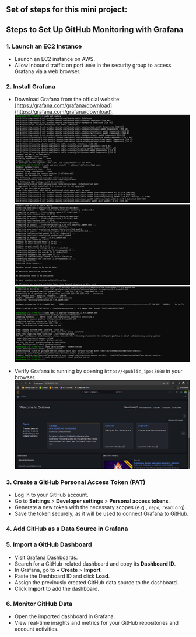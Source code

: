 ## Set of steps for this mini project:


## Steps to Set Up GitHub Monitoring with Grafana

### 1. **Launch an EC2 Instance**
   - Launch an EC2 instance on AWS.
   - Allow inbound traffic on port `3000` in the security group to access Grafana via a web browser.

### 2. **Install Grafana**
   - Download Grafana from the official website: [https://grafana.com/grafana/download](https://grafana.com/grafana/download).
   ![alt text](image.png)
   ![alt text](image-1.png)
   ![alt text](image-2.png)

   - Verify Grafana is running by opening `http://<public_ip>:3000` in your browser.
   ![alt text](image-3.png)

### 3. **Create a GitHub Personal Access Token (PAT)**
   - Log in to your GitHub account.
   - Go to **Settings** > **Developer settings** > **Personal access tokens**.
   - Generate a new token with the necessary scopes (e.g., `repo`, `read:org`).
   - Save the token securely, as it will be used to connect Grafana to GitHub.

### 4. **Add GitHub as a Data Source in Grafana**

### 5. **Import a GitHub Dashboard**
   - Visit [Grafana Dashboards](https://grafana.com/dashboards).
   - Search for a GitHub-related dashboard and copy its **Dashboard ID**.
   - In Grafana, go to **+ Create** > **Import**.
   - Paste the Dashboard ID and click **Load**.
   - Assign the previously created GitHub data source to the dashboard.
   - Click **Import** to add the dashboard.

### 6. **Monitor GitHub Data**
   - Open the imported dashboard in Grafana.
   - View real-time insights and metrics for your GitHub repositories and account activities.
